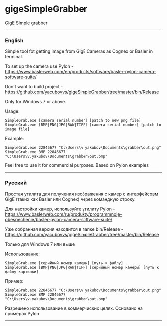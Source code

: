 # gigeSimpleGrabber
GigE Simple grabber
____

### English
Simple tool fot getting image from GigE Cameras as Cognex or Basler in terminal.

To set up the camera use Pylon - https://www.baslerweb.com/en/products/software/basler-pylon-camera-software-suite/

Don't want to build project - https://github.com/yacubovvs/gigeSimpleGrabber/tree/master/bin/Release

Only for Windows 7 or above.

Usage:
```
SimpleGrab.exe [camera serial number] [patch to new png file]  
SimpleGrab.exe [BMP|PNG|JPG|RAW|TIFF] [camera serial number] [patch to image file]  
```

Example:
```
SimpleGrab.exe 22846677 "C:\Users\v.yakubov\Documents\grabber\out.png"
SimpleGrab.exe BMP 22846677 "C:\Users\v.yakubov\Documents\grabber\out.bmp"
```

Feel free to use it for commercial purposes.
Based on Pylon examples
____
### Русский
Простая утилита для получения изображения с камер с интерфейсовм GigE (таких как Basler или Cognex) через командную строку.

Для настройки камер, используйте утилиту Pylon - https://www.baslerweb.com/ru/produkty/programmnoje-obespechenie/basler-pylon-camera-software-suite/

Уже собранная версия находится в папке bin/Release - https://github.com/yacubovvs/gigeSimpleGrabber/tree/master/bin/Release

Только для Windows 7 или выше

Использование:
```
SimpleGrab.exe [серийный номер камеры] [путь к файлу]  
SimpleGrab.exe [BMP|PNG|JPG|RAW|TIFF] [серийный номер камеры] [путь к файлу картинки]   
```

Пример:
```
SimpleGrab.exe 22846677 "C:\Users\v.yakubov\Documents\grabber\out.png"
SimpleGrab.exe BMP 22846677 "C:\Users\v.yakubov\Documents\grabber\out.bmp"
```

Разрешено использование в коммерчиских целях.
Основано на примерах Pylon
____

